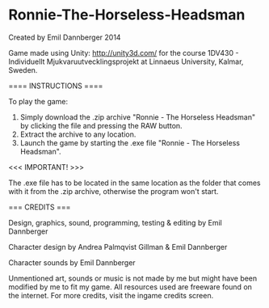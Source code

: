 Ronnie-The-Horseless-Headsman
=============================

Created by Emil Dannberger 2014

Game made using Unity: http://unity3d.com/ for the course 1DV430 - Individuellt Mjukvaruutvecklingsprojekt at Linnaeus University, Kalmar, Sweden.

==== INSTRUCTIONS ==== 

To play the game:

1. Simply download the .zip archive "Ronnie - The Horseless Headsman" by clicking the file and pressing the RAW button.
2. Extract the archive to any location.
3. Launch the game by starting the .exe file "Ronnie - The Horseless Headsman".

<<< IMPORTANT! >>>

The .exe file has to be located in the same location as the folder that comes with it from the .zip archive, otherwise the program won't start.


=== CREDITS ===

Design, graphics, sound, programming, testing & editing by Emil Dannberger

Character design by Andrea Palmqvist Gillman & Emil Dannberger

Character sounds by Emil Dannberger

Unmentioned art, sounds or music is not made by me but might have been modified by me to fit my game. All resources used are freeware found on the internet. For more credits, visit the ingame credits screen.
